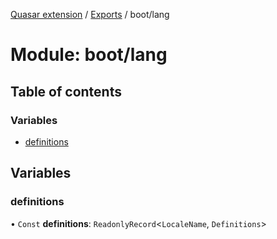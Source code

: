 [Quasar extension](../index.md) / [Exports](../modules.md) / boot/lang

# Module: boot/lang

## Table of contents

### Variables

- [definitions](boot_lang.md#definitions)

## Variables

### definitions

• `Const` **definitions**: `ReadonlyRecord`<`LocaleName`, `Definitions`\>
